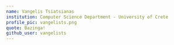 ```yaml
---
name: Vangelis Tsiatsianas
institution: Computer Science Department - University of Crete
profile_pic: vangelists.png
quote: Bazinga!
github_user: vangelists
---
```

